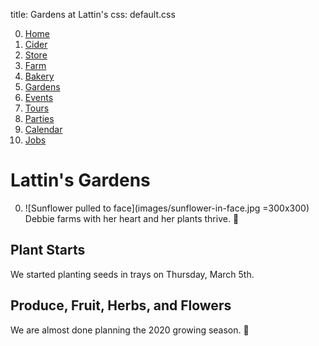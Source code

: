 title: Gardens at Lattin's
css: default.css

0. [Home](index.html)
1. [Cider](cider.html)
2. [Store](store.html)
3. [Farm](farm.html)
4. [Bakery](bakery.html)
5. [Gardens](gardens.html)
6. [Events](events.html)
7. [Tours](tours.html)
8. [Parties](parties.html)
9. [Calendar](calendar.html)
10. [Jobs](jobs.html)

# Lattin's Gardens

0. ![Sunflower pulled to face](images/sunflower-in-face.jpg =300x300) \
   Debbie farms with her heart and her plants thrive.
   &#x1f331;

## Plant Starts

We started planting seeds in trays on Thursday, March 5th.

## Produce, Fruit, Herbs, and Flowers

We are almost done planning the 2020 growing season.
&#x1f490;

